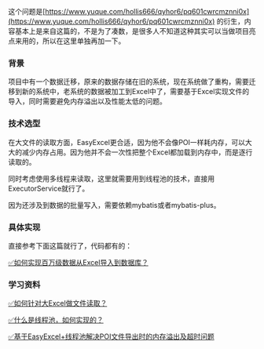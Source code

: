 

这个问题是[https://www.yuque.com/hollis666/qyhor6/pq601cwrcmznni0x](https://www.yuque.com/hollis666/qyhor6/pq601cwrcmznni0x) 的衍生，内容基本上是来自这篇的，不是为了凑数，是很多人不知道这种其实可以当做项目亮点来用的，所以在这里单独再加一下。



### 背景


项目中有一个数据迁移，原来的数据存储在旧的系统，现在系统做了重构，需要迁移到新的系统中，老系统的数据被加工到Excel中了，需要基于Excel实现文件的导入，同时需要避免内存溢出以及性能太低的问题。



### 技术选型


在大文件的读取方面，EasyExcel更合适，因为他不会像POI一样耗内存，可以大大的减少内存占用。因为他并不会一次性把整个Excel都加载到内存中，而是逐行读取的。



同时考虑使用多线程来读取，这里就需要用到线程池的技术，直接用ExecutorService就行了。



因为还涉及到数据的批量写入，需要依赖mybatis或者mybatis-plus。



### 具体实现


直接参考下面这篇就行了，代码都有的：



[✅如何实现百万级数据从Excel导入到数据库？](https://www.yuque.com/hollis666/qyhor6/pq601cwrcmznni0x#oiW1h)



### 学习资料


[✅如何针对大Excel做文件读取？](https://www.yuque.com/hollis666/qyhor6/fqevsshv4hxvtx69)



[✅什么是线程池，如何实现的？](https://www.yuque.com/hollis666/qyhor6/fb5th6)



[✅基于EasyExcel+线程池解决POI文件导出时的内存溢出及超时问题](https://www.yuque.com/hollis666/qyhor6/wcm6xqvp0z004ing)

